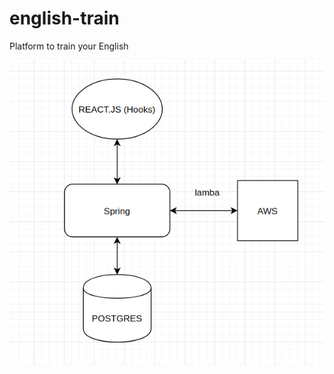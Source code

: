 # english-train
Platform to train your English


![Scheme](https://github.com/haxul/english-train/blob/master/Screenshot%20from%202020-07-23%2015-18-41.png)
